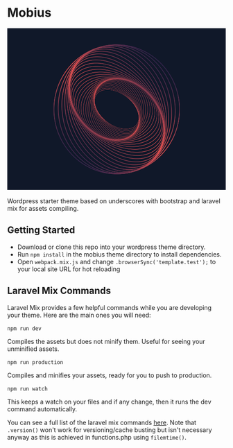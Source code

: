 # Mobius

![mobius wordpress theme](https://github.com/mckeever02/mobius/blob/master/screenshot.png)


Wordpress starter theme based on underscores with bootstrap and laravel mix for assets compiling.

Getting Started
---------------

- Download or clone this repo into your wordpress theme directory. 
- Run `npm install` in the mobius theme directory to install dependencies.
- Open `webpack.mix.js` and change `.browserSync('template.test');` to your local site URL for hot reloading

Laravel Mix Commands
---------------

Laravel Mix provides a few helpful commands while you are developing your theme. Here are the main ones you will need:

```
npm run dev
```
Compiles the assets but does not minify them. Useful for seeing your unminified assets.

```
npm run production
```
Compiles and minifies your assets, ready for you to push to production.


```
npm run watch
```
This keeps a watch on your files and if any change, then it runs the dev command automatically.

You can see a full list of the laravel mix commands [here](https://laravel.com/docs/5.4/mix). Note that `.version()` won't work for versioning/cache busting but isn't necessary anyway as this is achieved in functions.php using `filemtime()`.